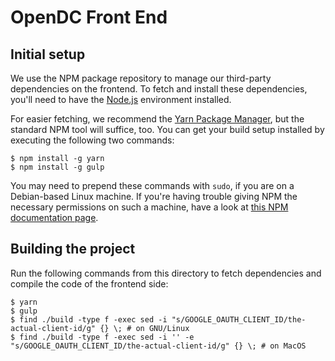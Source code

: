 # OpenDC Front End
## Initial setup
We use the NPM package repository to manage our third-party dependencies on the frontend. To fetch and install these dependencies, you'll need to have the [Node.js](https://nodejs.org/en/) environment installed. 

For easier fetching, we recommend the [Yarn Package Manager](https://yarnpkg.com), but the standard NPM tool will suffice, too. You can get your build setup installed by executing the following two commands:

    $ npm install -g yarn
    $ npm install -g gulp
    
You may need to prepend these commands with `sudo`, if you are on a Debian-based Linux machine. If you're having trouble giving NPM the necessary permissions on such a machine, have a look at [this NPM documentation page](https://docs.npmjs.com/getting-started/fixing-npm-permissions).

## Building the project
Run the following commands from this directory to fetch dependencies and compile the code of the frontend side:

```
$ yarn
$ gulp
$ find ./build -type f -exec sed -i "s/GOOGLE_OAUTH_CLIENT_ID/the-actual-client-id/g" {} \; # on GNU/Linux
$ find ./build -type f -exec sed -i '' -e "s/GOOGLE_OAUTH_CLIENT_ID/the-actual-client-id/g" {} \; # on MacOS
```
